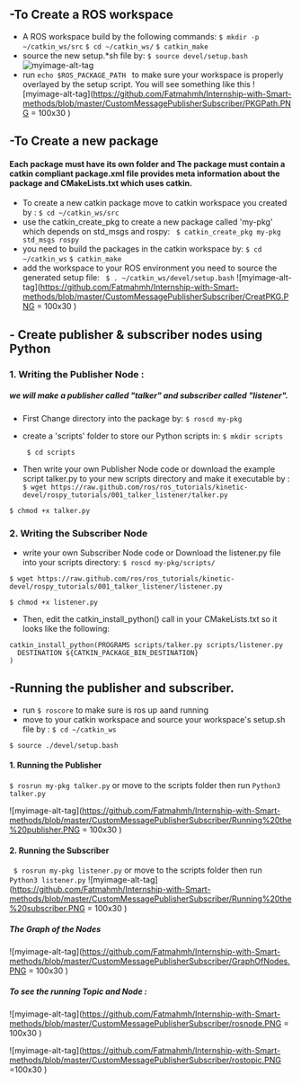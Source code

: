 ## -To Create a ROS workspace


* A ROS workspace build by the following commands:
``` $ mkdir -p ~/catkin_ws/src ```
 ``` $ cd ~/catkin_ws/ ```
``` $ catkin_make ```  
* source the new setup.*sh file by:
``` $ source devel/setup.bash ```
![myimage-alt-tag](https://github.com/Fatmahmh/Internship-with-Smart-methods/blob/master/CustomMessagePublisherSubscriber/CreatWS.PNG
) 
* run  ```echo $ROS_PACKAGE_PATH ``` to make sure your workspace is properly overlayed by the setup script. 
You will see something like this
![myimage-alt-tag](https://github.com/Fatmahmh/Internship-with-Smart-methods/blob/master/CustomMessagePublisherSubscriber/PKGPath.PNG = 100x30
) 
 
## -To Create a new package

#### Each package must have its own folder and The package must contain a catkin compliant package.xml file provides meta information about the package and CMakeLists.txt which uses catkin.

* To create a new catkin package move to catkin workspace you created by : 
```$ cd ~/catkin_ws/src```
* use the catkin_create_pkg to create a new package called 'my-pkg' which depends on std_msgs and rospy:
``` $ catkin_create_pkg my-pkg std_msgs rospy```
* you need to build the packages in the catkin workspace by:
 ``` $ cd ~/catkin_ws ``` 
 ``` $ catkin_make ``` 
* add the workspace to your ROS environment you need to source the generated setup file:
``` $ . ~/catkin_ws/devel/setup.bash```
 ![myimage-alt-tag](https://github.com/Fatmahmh/Internship-with-Smart-methods/blob/master/CustomMessagePublisherSubscriber/CreatPKG.PNG = 100x30
)  
## - Create publisher & subscriber nodes using Python
### 1. Writing the Publisher Node :
##### we will make a publisher called "talker" and subscriber called "listener".

* First Change directory into the package by:
``` $ roscd my-pkg ```
* create a 'scripts' folder to store our Python scripts in:
``` $ mkdir scripts ```

  ```  $ cd scripts ```
* Then write your own Publisher Node code or download the example script talker.py to your new scripts directory and make it executable by :
``` $ wget https://raw.github.com/ros/ros_tutorials/kinetic-devel/rospy_tutorials/001_talker_listener/talker.py ```

``` $ chmod +x talker.py ```

### 2. Writing the Subscriber Node
* write your own Subscriber Node code or Download the listener.py file into your scripts directory:
``` $ roscd my-pkg/scripts/ ```

``` $ wget https://raw.github.com/ros/ros_tutorials/kinetic-devel/rospy_tutorials/001_talker_listener/listener.py  ``` 

``` $ chmod +x listener.py ```

* Then, edit the catkin_install_python() call in your CMakeLists.txt so it looks like the following:
```
catkin_install_python(PROGRAMS scripts/talker.py scripts/listener.py
  DESTINATION ${CATKIN_PACKAGE_BIN_DESTINATION}
) 
```


## -Running the publisher and subscriber.
* run ``` $ roscore ``` to make sure is ros up aand running 
* move to your catkin workspace and source your workspace's setup.sh file by : 
 ```$ cd ~/catkin_ws  ```
 
``` $ source ./devel/setup.bash  ```

####  1. Running the Publisher
``` $ rosrun my-pkg talker.py ```   or move to the scripts folder then run ```Python3 talker.py ``` 

![myimage-alt-tag](https://github.com/Fatmahmh/Internship-with-Smart-methods/blob/master/CustomMessagePublisherSubscriber/Running%20the%20publisher.PNG = 100x30
) 
####  2. Running the Subscriber
``` $ rosrun my-pkg listener.py```  or move to the scripts folder then run ``` Python3 listener.py``` 
 ![myimage-alt-tag](https://github.com/Fatmahmh/Internship-with-Smart-methods/blob/master/CustomMessagePublisherSubscriber/Running%20the%20subscriber.PNG = 100x30
) 



##### The Graph of the Nodes 

 ![myimage-alt-tag](https://github.com/Fatmahmh/Internship-with-Smart-methods/blob/master/CustomMessagePublisherSubscriber/GraphOfNodes.PNG = 100x30
) 

##### To see the running Topic and Node : 

![myimage-alt-tag](https://github.com/Fatmahmh/Internship-with-Smart-methods/blob/master/CustomMessagePublisherSubscriber/rosnode.PNG = 100x30
) 

![myimage-alt-tag](https://github.com/Fatmahmh/Internship-with-Smart-methods/blob/master/CustomMessagePublisherSubscriber/rostopic.PNG =100x30
) 

